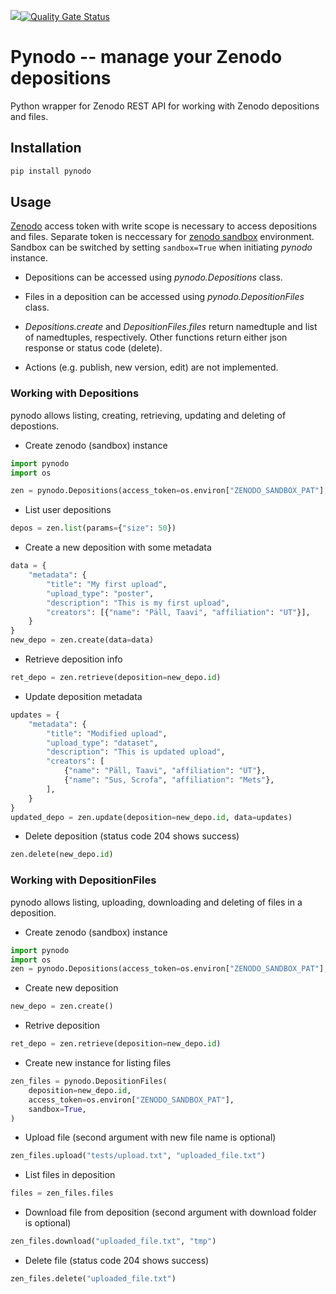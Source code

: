 
![](https://github.com/tpall/pynodo/workflows/CI/badge.svg)[![Quality Gate Status](https://sonarcloud.io/api/project_badges/measure?project=tpall_zenapi&metric=alert_status)](https://sonarcloud.io/dashboard?id=tpall_zenapi)

# Pynodo -- manage your Zenodo depositions

Python wrapper for Zenodo REST API for working with Zenodo depositions and files.

## Installation

```python
pip install pynodo
```

## Usage

[Zenodo](https://zenodo.org) access token with write scope is necessary to access depositions and files.
Separate token is neccessary for [zenodo sandbox](https://sandbox.zenodo.org) environment.
Sandbox can be switched by setting `sandbox=True` when initiating *pynodo* instance.

- Depositions can be accessed using *pynodo.Depositions* class. 

- Files in a deposition can be accessed using *pynodo.DepositionFiles* class.

- *Depositions.create* and *DepositionFiles.files* return namedtuple and list of namedtuples, respectively.
Other functions return either json response or status code (delete).

- Actions (e.g. publish, new version, edit) are not implemented.

### Working with Depositions

pynodo allows listing, creating, retrieving, updating and deleting of depostions.

- Create zenodo (sandbox) instance

```python
import pynodo
import os

zen = pynodo.Depositions(access_token=os.environ["ZENODO_SANDBOX_PAT"], sandbox=True)
```

- List user depositions

```python
depos = zen.list(params={"size": 50})
```

- Create a new deposition with some metadata

```python
data = {
    "metadata": {
        "title": "My first upload",
        "upload_type": "poster",
        "description": "This is my first upload",
        "creators": [{"name": "Päll, Taavi", "affiliation": "UT"}],
    }
}
new_depo = zen.create(data=data)
```

- Retrieve deposition info

```python
ret_depo = zen.retrieve(deposition=new_depo.id)
```

- Update deposition metadata

```python
updates = {
    "metadata": {
        "title": "Modified upload",
        "upload_type": "dataset",
        "description": "This is updated upload",
        "creators": [
            {"name": "Päll, Taavi", "affiliation": "UT"},
            {"name": "Sus, Scrofa", "affiliation": "Mets"},
        ],
    }
}
updated_depo = zen.update(deposition=new_depo.id, data=updates)
```

- Delete deposition (status code 204 shows success)

```python
zen.delete(new_depo.id)
```

### Working with DepositionFiles

pynodo allows listing, uploading, downloading and deleting of files in a deposition.

- Create zenodo (sandbox) instance

```python
import pynodo
import os
zen = pynodo.Depositions(access_token=os.environ["ZENODO_SANDBOX_PAT"], sandbox=True)
```

- Create new deposition

```python
new_depo = zen.create()
```

- Retrive deposition

```python
ret_depo = zen.retrieve(deposition=new_depo.id)
```

- Create new instance for listing files

```python
zen_files = pynodo.DepositionFiles(
    deposition=new_depo.id,
    access_token=os.environ["ZENODO_SANDBOX_PAT"],
    sandbox=True,
)
```

- Upload file (second argument with new file name is optional)

```python
zen_files.upload("tests/upload.txt", "uploaded_file.txt")
```

- List files in deposition

```python
files = zen_files.files
```

- Download file from deposition (second argument with download folder is optional)

```python
zen_files.download("uploaded_file.txt", "tmp")
```

- Delete file (status code 204 shows success)

```python
zen_files.delete("uploaded_file.txt")
```
